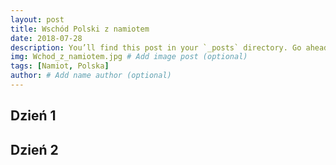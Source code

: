 ```yaml
---
layout: post
title: Wschód Polski z namiotem
date: 2018-07-28
description: You’ll find this post in your `_posts` directory. Go ahead and edit it and re-build the site to see your changes. # Add post description (optional)
img: Wchod_z_namiotem.jpg # Add image post (optional)
tags: [Namiot, Polska]
author: # Add name author (optional)
---
```


## Dzień 1

## Dzień 2
